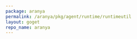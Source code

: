 ```yaml
---
package: aranya
permalink: /aranya/pkg/agent/runtime/runtimeutil
layout: goget
repo_name: aranya
---
```

